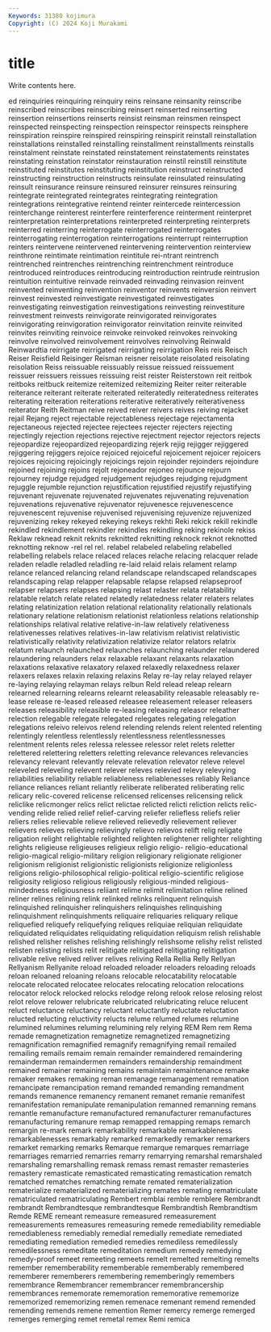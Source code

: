```yaml
---
Keywords: 31380 kojimura
Copyright: (C) 2024 Koji Murakami
---
```


# title

Write contents here.



ed reinquiries
reinquiring reinquiry reins reinsane reinsanity reinscribe reinscribed reinscribes reinscribing reinsert
reinserted reinserting reinsertion reinsertions reinserts reinsist reinsman reinsmen reinspect reinspected
reinspecting reinspection reinspector reinspects reinsphere reinspiration reinspire reinspired reinspiring reinspirit
reinstall reinstallation reinstallations reinstalled reinstalling reinstallment reinstallments reinstalls reinstalment reinstate
reinstated reinstatement reinstatements reinstates reinstating reinstation reinstator reinstauration reinstil reinstill
reinstitute reinstituted reinstitutes reinstituting reinstitution reinstruct reinstructed reinstructing reinstruction reinstructs
reinsulate reinsulated reinsulating reinsult reinsurance reinsure reinsured reinsurer reinsures reinsuring
reintegrate reintegrated reintegrates reintegrating reintegration reintegrations reintegrative reintend reinter reintercede
reintercession reinterchange reinterest reinterfere reinterference reinterment reinterpret reinterpretation reinterpretations reinterpreted
reinterpreting reinterprets reinterred reinterring reinterrogate reinterrogated reinterrogates reinterrogating reinterrogation reinterrogations
reinterrupt reinterruption reinters reintervene reintervened reintervening reintervention reinterview reinthrone reintimate
reintimation reintitule rei-ntrant reintrench reintrenched reintrenches reintrenching reintrenchment reintroduce reintroduced
reintroduces reintroducing reintroduction reintrude reintrusion reintuition reintuitive reinvade reinvaded reinvading
reinvasion reinvent reinvented reinventing reinvention reinventor reinvents reinversion reinvert reinvest
reinvested reinvestigate reinvestigated reinvestigates reinvestigating reinvestigation reinvestigations reinvesting reinvestiture reinvestment
reinvests reinvigorate reinvigorated reinvigorates reinvigorating reinvigoration reinvigorator reinvitation reinvite reinvited
reinvites reinviting reinvoice reinvoke reinvoked reinvokes reinvoking reinvolve reinvolved reinvolvement
reinvolves reinvolving Reinwald Reinwardtia reirrigate reirrigated reirrigating reirrigation Reis reis
Reisch Reiser Reisfield Reisinger Reisman reisner reisolate reisolated reisolating reisolation
Reiss reissuable reissuably reissue reissued reissuement reissuer reissuers reissues reissuing
reist reister Reisterstown reit reitbok reitboks reitbuck reitemize reitemized reitemizing
Reiter reiter reiterable reiterance reiterant reiterate reiterated reiteratedly reiteratedness reiterates
reiterating reiteration reiterations reiterative reiteratively reiterativeness reiterator Reith Reitman reive
reived reiver reivers reives reiving rejacket rejail Rejang reject rejectable
rejectableness rejectage rejectamenta rejectaneous rejected rejectee rejectees rejecter rejecters rejecting
rejectingly rejection rejections rejective rejectment rejector rejectors rejects rejeopardize rejeopardized
rejeopardizing rejerk rejig rejigger rejiggered rejiggering rejiggers rejoice rejoiced rejoiceful
rejoicement rejoicer rejoicers rejoices rejoicing rejoicingly rejoicings rejoin rejoinder rejoinders
rejoindure rejoined rejoining rejoins rejolt rejoneador rejoneo rejounce rejourn rejourney
rejudge rejudged rejudgement rejudges rejudging rejudgment rejuggle rejumble rejunction rejustification
rejustified rejustify rejustifying rejuvenant rejuvenate rejuvenated rejuvenates rejuvenating rejuvenation rejuvenations
rejuvenative rejuvenator rejuvenesce rejuvenescence rejuvenescent rejuvenise rejuvenised rejuvenising rejuvenize rejuvenized
rejuvenizing rekey rekeyed rekeying rekeys rekhti Reki rekick rekill rekindle
rekindled rekindlement rekindler rekindles rekindling reking rekinole rekiss Reklaw reknead
reknit reknits reknitted reknitting reknock reknot reknotted reknotting reknow -rel
rel rel. relabel relabeled relabeling relabelled relabelling relabels relace relaced
relaces relache relacing relacquer relade reladen reladle reladled reladling re-laid
relaid relais relament relamp relance relanced relancing reland relandscape relandscaped
relandscapes relandscaping relap relapper relapsable relapse relapsed relapseproof relapser relapsers
relapses relapsing relast relaster relata relatability relatable relatch relate related
relatedly relatedness relater relaters relates relating relatinization relation relational relationality
relationally relationals relationary relatione relationism relationist relationless relations relationship relationships
relatival relative relative-in-law relatively relativeness relativenesses relatives relatives-in-law relativism relativist
relativistic relativistically relativity relativization relativize relator relators relatrix relatum relaunch
relaunched relaunches relaunching relaunder relaundered relaundering relaunders relax relaxable relaxant
relaxants relaxation relaxations relaxative relaxatory relaxed relaxedly relaxedness relaxer relaxers
relaxes relaxin relaxing relaxins Relay re-lay relay relayed relayer re-laying
relaying relayman relays relbun Reld relead releap relearn relearned relearning
relearns relearnt releasability releasable releasably re-lease release re-leased released releasee
releasement releaser releasers releases releasibility releasible re-leasing releasing releasor releather
relection relegable relegate relegated relegates relegating relegation relegations releivo releivos
relend relending relends relent relented relenting relentingly relentless relentlessly relentlessness
relentlessnesses relentment relents reles relessa relessee relessor relet relets reletter
relettered relettering reletters reletting relevance relevances relevancies relevancy relevant relevantly
relevate relevation relevator releve relevel releveled releveling relevent relever releves
relevied relevy relevying reliabilities reliability reliable reliableness reliablenesses reliably Reliance
reliance reliances reliant reliantly reliberate reliberated reliberating relic relicary relic-covered
relicense relicensed relicenses relicensing relick reliclike relicmonger relics relict relictae
relicted relicti reliction relicts relic-vending relide relied relief relief-carving reliefer
reliefless reliefs relier reliers relies relievable relieve relieved relievedly relievement
reliever relievers relieves relieving relievingly relievo relievos relift relig religate
religation relight relightable relighted relighten relightener relighter relighting relights religieuse
religieuses religieux religio religio- religio-educational religio-magical religio-military religion religionary religionate
religioner religionism religionist religionistic religionists religionize religionless religions religio-philosophical religio-political
religio-scientific religiose religiosity religioso religious religiously religious-minded religious-mindedness religiousness reliiant
relime relimit relimitation reline relined reliner relines relining relink relinked
relinks relinquent relinquish relinquished relinquisher relinquishers relinquishes relinquishing relinquishment relinquishments
reliquaire reliquaries reliquary relique reliquefied reliquefy reliquefying reliques reliquiae reliquian
reliquidate reliquidated reliquidates reliquidating reliquidation reliquism relish relishable relished relisher
relishes relishing relishingly relishsome relishy relist relisted relisten relisting relists
relit relitigate relitigated relitigating relitigation relivable relive relived reliver relives
reliving Rella Rellia Relly Rellyan Rellyanism Rellyanite reload reloaded reloader
reloaders reloading reloads reloan reloaned reloaning reloans relocable relocatability relocatable
relocate relocated relocatee relocates relocating relocation relocations relocator relock relocked
relocks relodge relong relook relose relosing relost relot relove relower
relubricate relubricated relubricating reluce relucent reluct reluctance reluctancy reluctant reluctantly
reluctate reluctation relucted relucting reluctivity relucts relume relumed relumes relumine
relumined relumines reluming relumining rely relying REM Rem rem Rema
remade remagnetization remagnetize remagnetized remagnetizing remagnification remagnified remagnify remagnifying remail
remailed remailing remails remaim remain remainder remaindered remaindering remainderman remaindermen
remainders remaindership remaindment remained remainer remaining remains remaintain remaintenance remake
remaker remakes remaking reman remanage remanagement remanation remancipate remancipation remand
remanded remanding remandment remands remanence remanency remanent remanet remanie remanifest
remanifestation remanipulate remanipulation remanned remanning remans remantle remanufacture remanufactured remanufacturer
remanufactures remanufacturing remanure remap remapped remapping remaps remarch remargin re-mark
remark remarkability remarkable remarkableness remarkablenesses remarkably remarked remarkedly remarker remarkers
remarket remarking remarks Remarque remarque remarques remarriage remarriages remarried remarries
remarry remarrying remarshal remarshaled remarshaling remarshalling remask remass remast remaster
remasteries remastery remasticate remasticated remasticating remastication rematch rematched rematches rematching
remate remated rematerialization rematerialize rematerialized rematerializing remates remating rematriculate rematriculated
rematriculating Rembert remblai remble remblere Rembrandt rembrandt Rembrandtesque rembrandtesque Rembrandtish
Rembrandtism Remde REME remeant remeasure remeasured remeasurement remeasurements remeasures remeasuring
remede remediability remediable remediableness remediably remedial remedially remediate remediated remediating
remediation remedied remedies remediless remedilessly remedilessness remeditate remeditation remedium remedy
remedying remedy-proof remeet remeeting remeets remelt remelted remelting remelts remember
rememberability rememberable rememberably remembered rememberer rememberers remembering rememberingly remembers remembrance
Remembrancer remembrancer remembrancership remembrances rememorate rememoration rememorative rememorize rememorized rememorizing
remen remenace remenant remend remended remending remends remene remention Remer
remercy remerge remerged remerges remerging remet remetal remex Remi remica
